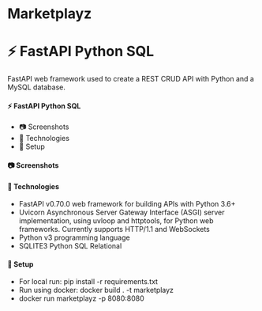 # Marketplayz 
    
<h1>⚡ FastAPI Python SQL</h1>

<p>FastAPI web framework used to create a REST CRUD API with Python and a MySQL database.</p>

<h4>⚡ FastAPI Python SQL</h4>

<ul>
  <li>📷 Screenshots</li>
  <li>📶 Technologies</li>
  <li>💾 Setup</li>
</ul>

<h4>📷 Screenshots</h4>



<h4>📶 Technologies</h4>
<ul>
  <li>FastAPI v0.70.0 web framework for building APIs with Python 3.6+</li>
  <li>Uvicorn Asynchronous Server Gateway Interface (ASGI) server implementation, using uvloop and httptools, for Python web frameworks. Currently supports HTTP/1.1 and WebSockets</li>
  <li>Python v3 programming language</li>
  <li>SQLITE3 Python SQL Relational</li>
</ul>


<h4>💾 Setup</h4>

<ul>
  <li>For local run: pip install -r requirements.txt</li>
  <li>Run using docker: docker build . -t marketplayz</li>
  <li>docker run marketplayz -p 8080:8080</li>
</ul>    
